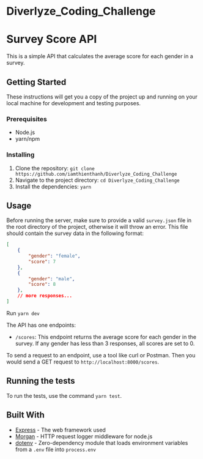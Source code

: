 # Diverlyze_Coding_Challenge

# Survey Score API

This is a simple API that calculates the average score for each gender in a survey.

## Getting Started

These instructions will get you a copy of the project up and running on your local machine for development and testing purposes.

### Prerequisites

- Node.js
- yarn/npm

### Installing

1. Clone the repository: `git clone https://github.com/iamthienthanh/Diverlyze_Coding_Challenge`
2. Navigate to the project directory: `cd Diverlyze_Coding_Challenge`
3. Install the dependencies: `yarn`

## Usage
Before running the server, make sure to provide a valid `survey.json` file in the root directory of the project, otherwise it will throw an error. This file should contain the survey data in the following format:

```json
[
    {
        "gender": "female",
        "score": 7
    },
    {
        "gender": "male",
        "score": 8
    },
    // more responses...
]
```
Run `yarn dev`

The API has one endpoints:

- `/scores`: This endpoint returns the average score for each gender in the survey. If any gender has less than 3 responses, all scores are set to 0.

To send a request to an endpoint, use a tool like curl or Postman. Then you would send a GET request to `http://localhost:8000/scores`.

## Running the tests

To run the tests, use the command `yarn test`.

## Built With

- [Express](https://expressjs.com/) - The web framework used
- [Morgan](https://www.npmjs.com/package/morgan) - HTTP request logger middleware for node.js
- [dotenv](https://www.npmjs.com/package/dotenv) - Zero-dependency module that loads environment variables from a `.env` file into `process.env`
